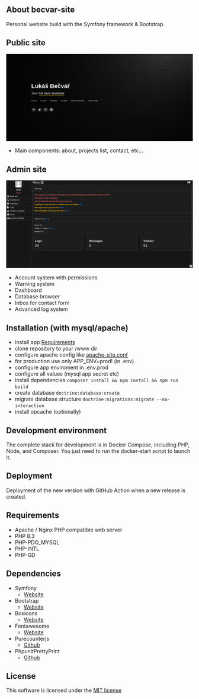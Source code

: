 ## About becvar-site
Personal website build with the Symfony framework & Bootstrap.

## Public site
![Homepage](.github/images/public-page.png)
- Main components: about, projects list, contact, etc...

## Admin site
![Dashboard](.github/images/admin-dashboard.png)
- Account system with permissions
- Warning system
- Dashboard
- Database browser
- Inbox for contact form
- Advanced log system

## Installation (with mysql/apache)
- install app [Requirements](#requirements)
- clone repository to your /www dir
- configure apache config like [apache-site.conf](./docker/configs/apache-site.conf)
- for production use only APP_ENV=prod! (in .env)
- configure app enviroment in .env.prod
- configure all values (mysql app secret etc)
- install dependencies `composer install && npm install && npm run build`
- create database `doctrine:database:create`
- migrate database structure `doctrine:migrations:migrate --no-interaction`
- install opcache (optionally)

## Development environment
The complete stack for development is in Docker Compose, including PHP, Node, and Composer. You just need to run the docker-start script to launch it.

## Deployment
Deployment of the new version with GitHub Action when a new release is created.

## Requirements
- Apache / Nginx PHP compatible web server
- PHP 8.3
- PHP-PDO_MYSQL
- PHP-INTL
- PHP-GD

## Dependencies
* Symfony
   * [Website](https://symfony.com/)   
* Bootstrap
   * [Website](https://getbootstrap.com/)
* Boxicons
   * [Website](https://boxicons.com/)
* Fontawesome
   * [Website](https://fontawesome.com)
* Purecounterjs
   * [Github](https://github.com/srexi/purecounterjs)
* PhpunitPrettyPrint
   * [Github](https://github.com/indentno/phpunit-pretty-print)
   
## License
This software is licensed under the [MIT license](https://github.com/lukasbecvar/becvar-site/blob/main/LICENSE)
